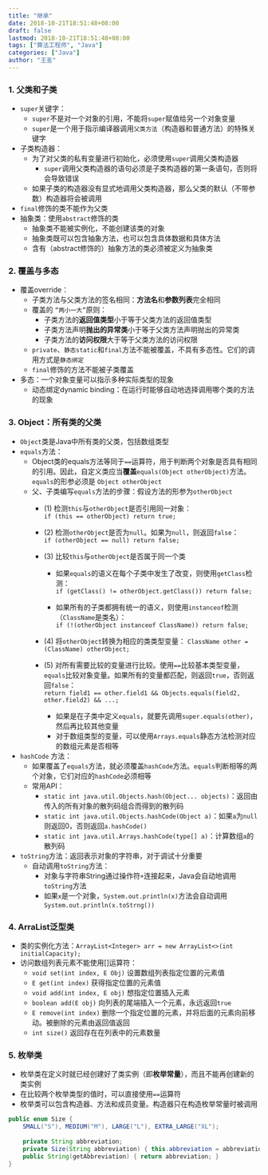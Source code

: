 ```yaml
---
title: "继承"
date: 2018-10-21T18:51:48+08:00
draft: false
lastmod: 2018-10-21T18:51:48+08:00
tags: ["算法工程师", "Java"]
categories: ["Java"]
author: "王圣"
---
```


### 1. 父类和子类
*  `super`关键字：
	*  `super`不是对一个对象的引用，不能将`super`赋值给另一个对象变量
	*  `super`是一个用于指示编译器调用`父类方法`（构造器和普通方法）的特殊关键字
* 子类构造器：
	* 为了对父类的私有变量进行初始化，必须使用`super`调用父类构造器
		* `super`调用父类构造器的语句必须是子类构造器的第一条语句，否则将会导致错误
	* 如果子类的构造器没有显式地调用父类构造器，那么父类的默认（不带参数）构造器将会被调用
* `final`修饰的类不能作为父类
* 抽象类：使用`abstract`修饰的类
	* 抽象类不能被实例化，不能创建该类的对象
	* 抽象类既可以包含抽象方法，也可以包含具体数据和具体方法
	* 含有（abstract修饰的）抽象方法的类必须被定义为抽象类

### 2. 覆盖与多态
* 覆盖override：
	* 子类方法与父类方法的签名相同：**方法名**和**参数列表**完全相同
	* 覆盖的 `“两小一大”`原则：
		* 子类方法的**返回值类型**小于等于父类方法的返回值类型
		* 子类方法声明**抛出的异常类**小于等于父类方法声明抛出的异常类
		* 子类方法的**访问权限**大于等于父类方法的访问权限
	*  `private`、`静态static`和`final`方法不能被覆盖，不具有多态性。它们的调用方式是`静态绑定`
	*  `final`修饰的方法不能被子类覆盖
* 多态：一个对象变量可以指示多种实际类型的现象
	* 动态绑定dynamic binding：在运行时能够自动地选择调用哪个类的方法的现象
	
### 3. Object：所有类的父类
* `Object`类是Java中所有类的父类，包括数组类型
* `equals`方法：
	* Object类的equals方法等同于`==`运算符，用于判断两个对象是否具有相同的引用。因此，自定义类应当**覆盖**`equals(Object otherObject)`方法。`equals`的形参必须是 `Object otherObject` 
	* 父、子类编写`equals`方法的步骤：假设方法的形参为`otherObject`
		* (1) 检测`this`与`otherObject`是否引用同一对象：		
		`if (this == otherObject) return true;`
		
		
		* (2) 检测`otherObject`是否为`null`。如果为`null`，则返回`false`：		
		`if (otherObject == null) return false;`
		
		
		* (3) 比较`this`与`otherObject`是否属于同一个类
			* 如果`equals`的语义在每个子类中发生了改变，则使用`getClass`检测：			
			`if (getClass() != otherObject.getClass()) return false;`	

			
			* 如果所有的子类都拥有统一的语义，则使用`instanceof`检测（`ClassName`是类名）：			
			`if (!(otherObject instanceof ClassName)) return false;`
		* (4) 将`otherObject`转换为相应的类类型变量：
		`ClassName other = (ClassName) otherObject;`
		* (5) 对所有需要比较的变量进行比较。使用`==`比较基本类型变量，`equals`比较对象变量。如果所有的变量都匹配，则返回`true`，否则返回`false`：  
		`return field1 == other.field1 && Objects.equals(field2, other.field2) && ...;`			
			
			* 如果是在子类中定义`equals`，就要先调用`super.equals(other)`，然后再比较其他变量
			* 对于数组类型的变量，可以使用`Arrays.equals`静态方法检测对应的数组元素是否相等				
* `hashCode` 方法：
	* 如果覆盖了`equals`方法，就必须覆盖`hashCode`方法。`equals`判断相等的两个对象，它们对应的`hashCode`必须相等
	* 常用API：
		* `static int java.util.Objects.hash(Object... objects)`：返回由传入的所有对象的散列码组合而得到的散列码
		* `static int java.util.Objects.hashCode(Object a)`：如果`a`为`null`则返回0，否则返回`a.hashCode()`
		* `static int java.util.Arrays.hashCode(type[] a)`：计算数组`a`的散列码
* `toString`方法：返回表示对象的字符串，对于调试十分重要
	* 自动调用`toString`方法：
		* 对象与字符串String通过操作符`+`连接起来，Java会自动地调用`toString`方法
		* 如果`x`是一个对象，`System.out.println(x)`方法会自动调用`System.out.println(x.toStrng())`

### 4. ArraList泛型类
* 类的实例化方法：`ArrayList<Integer> arr = new ArrayList<>(int initialCapacity);`
* 访问数组列表元素不能使用[]运算符：
	* `void set(int index, E Obj)` 设置数组列表指定位置的元素值
	* `E get(int index)` 获得指定位置的元素值
	* `void add(int index, E obj)` 想指定位置插入元素
	* `boolean add(E obj)` 向列表的尾端插入一个元素，永远返回`true`
	* `E remove(int index)` 删除一个指定位置的元素，并将后面的元素向前移动。被删除的元素由返回值返回
	* `int size()` 返回存在在列表中的元素数量

### 5. 枚举类
* 枚举类在定义时就已经创建好了类实例（即**枚举常量**），而且不能再创建新的类实例
* 在比较两个枚举类型的值时，可以直接使用`==`运算符
* 枚举类可以包含构造器、方法和成员变量。构造器只在构造枚举常量时被调用


```java
public enum Size {
	SMALL("S"), MEDIUM("M"), LARGE("L"), EXTRA_LARGE("XL");
	
	private String abbreviation;
	private Size(String abbreviation) { this.abbreviation = abbreviation; }
	public String(getAbbreviation) { return abbreviation; }
} 
```